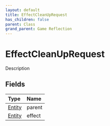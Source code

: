 ```yaml
---
layout: default
title: EffectCleanUpRequest
has_children: false
parent: Class
grand_parent: Game Reflection
---
```

# EffectCleanUpRequest
Description 

## Fields
| Type | Name |
|:-------------|:--------------|
| [Entity](/game-reflection/classes/entity.md) | parent |
| [Entity](/game-reflection/classes/entity.md) | effect |
